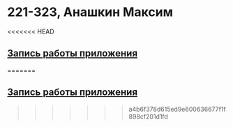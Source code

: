 # 221-323, Анашкин Максим
<<<<<<< HEAD
## [Запись работы приложения](https://drive.google.com/file/d/1e_1GtCKx4AO7L0NwwVq9-I8kLGQ9w5jD/view?usp=sharing)
=======
## [Запись работы приложения](https://drive.google.com/file/d/1e_1GtCKx4AO7L0NwwVq9-I8kLGQ9w5jD/view?usp=sharing)
>>>>>>> a4b6f378d615ed9e600636677f1f898cf201d1fd
